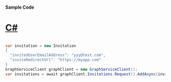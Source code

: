 #### Sample Code
# [C#](#tab/Csharp)

```C#

var invitation = new Invitation
{
  "invitedUserEmailAddress": "yyy@test.com",
  "inviteRedirectUrl": "https://myapp.com"
}
GraphServiceClient graphClient = new GraphServiceClient();
var invitations = await graphClient.Invitations.Request().AddAsync(invitation);


```